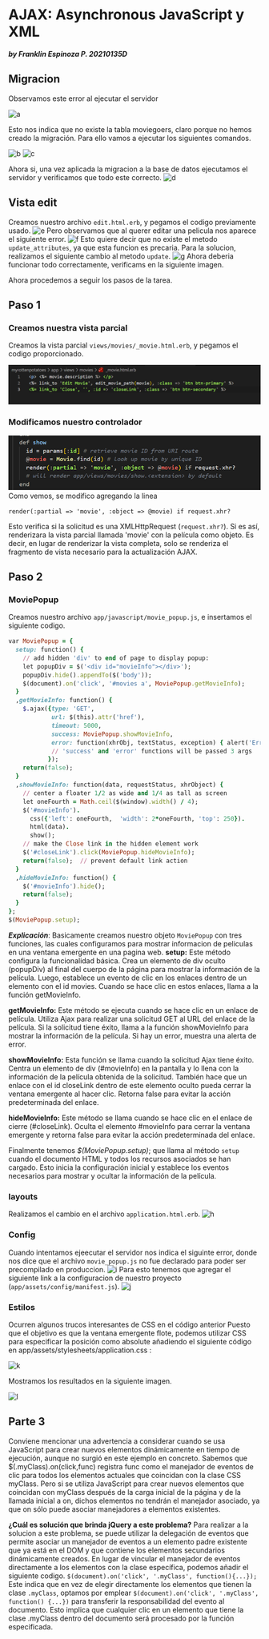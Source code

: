 # AJAX: Asynchronous JavaScript y XML
***by Franklin Espinoza P. 20210135D***
## Migracion
Observamos este error al ejecutar el servidor

![a](img/0.png)

Esto nos indica que no existe la tabla moviegoers, claro porque no hemos creado la migración. Para ello vamos a ejecutar los siguientes comandos.

![b](img/0_1.png)
![c](img/0_2.png)

Ahora si, una vez aplicada la migracion a la base de datos ejecutamos el servidor y verificamos que todo este correcto.
![d](img/0_3.png)

## Vista edit
Creamos nuestro archivo `edit.html.erb`, y pegamos el codigo previamente usado.
![e](img/0_4.png)
Pero observamos que al querer editar una pelicula nos aparece el siguiente error.
![f](img/0_5.png)
Esto quiere decir que no existe el metodo `update_attributes`, ya que esta funcion es precaria. Para la solucion, realizamos el siguiente cambio al metodo `update`.
![g](img/0_6.png)
Ahora deberia funcionar todo correctamente, verificams en la siguiente imagen.

Ahora procedemos a seguir los pasos de la tarea.

## Paso 1

### **Creamos nuestra vista parcial**

Creamos la vista parcial `views/movies/_movie.html.erb`, y pegamos el codigo proporcionado.

![2](img/2.png)

### **Modificamos nuestro controlador**
![1](img/1.png)
Como vemos, se modifico agregando la linea 
~~~
render(:partial => 'movie', :object => @movie) if request.xhr?
~~~
Esto verifica si la solicitud es una XMLHttpRequest (`request.xhr?`). Si es así, renderizara la vista parcial llamada 'movie' con la película como objeto. Es decir, en lugar de renderizar la vista completa, solo se renderiza el fragmento de vista necesario para la actualización AJAX.

## Paso 2

### MoviePopup

Creamos nuestro archivo `app/javascript/movie_popup.js`, e insertamos el siguiente codigo.
~~~ruby
var MoviePopup = {
  setup: function() {
    // add hidden 'div' to end of page to display popup:
    let popupDiv = $('<div id="movieInfo"></div>');
    popupDiv.hide().appendTo($('body'));
    $(document).on('click', '#movies a', MoviePopup.getMovieInfo);
  }
  ,getMovieInfo: function() {
    $.ajax({type: 'GET',
            url: $(this).attr('href'),
            timeout: 5000,
            success: MoviePopup.showMovieInfo,
            error: function(xhrObj, textStatus, exception) { alert('Error!'); }
            // 'success' and 'error' functions will be passed 3 args
           });
    return(false);
  }
  ,showMovieInfo: function(data, requestStatus, xhrObject) {
    // center a floater 1/2 as wide and 1/4 as tall as screen
    let oneFourth = Math.ceil($(window).width() / 4);
    $('#movieInfo').
      css({'left': oneFourth,  'width': 2*oneFourth, 'top': 250}).
      html(data).
      show();
    // make the Close link in the hidden element work
    $('#closeLink').click(MoviePopup.hideMovieInfo);
    return(false);  // prevent default link action
  }
  ,hideMovieInfo: function() {
    $('#movieInfo').hide();
    return(false);
  }
};
$(MoviePopup.setup);
~~~

***Explicación***:
Basicamente creamos nuestro objeto `MoviePopup` con tres funciones, las cuales configuramos para mostrar informacion de peliculas en una ventana emergente en una pagina web.
**setup:** Este método configura la funcionalidad básica. Crea un elemento de div oculto (popupDiv) al final del cuerpo de la página para mostrar la información de la película. Luego, establece un evento de clic en los enlaces dentro de un elemento con el id movies. Cuando se hace clic en estos enlaces, llama a la función getMovieInfo.

**getMovieInfo:** Este método se ejecuta cuando se hace clic en un enlace de película. Utiliza Ajax para realizar una solicitud GET al URL del enlace de la película. Si la solicitud tiene éxito, llama a la función showMovieInfo para mostrar la información de la película. Si hay un error, muestra una alerta de error.

**showMovieInfo:** Esta función se llama cuando la solicitud Ajax tiene éxito. Centra un elemento de div (#movieInfo) en la pantalla y lo llena con la información de la película obtenida de la solicitud. También hace que un enlace con el id closeLink dentro de este elemento oculto pueda cerrar la ventana emergente al hacer clic. Retorna false para evitar la acción predeterminada del enlace.

**hideMovieInfo:** Este método se llama cuando se hace clic en el enlace de cierre (#closeLink). Oculta el elemento #movieInfo para cerrar la ventana emergente y retorna false para evitar la acción predeterminada del enlace.

Finalmente tenemos *$(MoviePopup.setup)*; que llama al método `setup` cuando el documento HTML y todos los recursos asociados se han cargado. Esto inicia la configuración inicial y establece los eventos necesarios para mostrar y ocultar la información de la película.

### layouts
Realizamos el cambio en el archivo `application.html.erb`.
![h](img/application_layout_view.png)

### Config
Cuando intentamos ejeecutar el servidor nos indica el siguinte error, donde nos dice que el archivo `movie_popup.js` no fue declarado para poder ser precompilado en produccion.
![i](img/error_movie_popup.png)
Para esto tenemos que agregar el siguiente link a la configuracion de nuestro proyecto (`app/assets/config/manifest.js`).
![j](img/sol_movie_popup.png)

### Estilos
Ocurren algunos trucos interesantes de CSS en el código anterior Puesto que el objetivo es que la ventana emergente flote, podemos utilizar CSS para especificar la posición como absolute añadiendo el siguiente código en app/assets/stylesheets/application.css :

![k](img/estilos.png)

Mostramos los resultados en la siguiente imagen.

![l](img/resultados.png)

## Parte 3
Conviene mencionar una advertencia a considerar cuando se usa JavaScript para crear nuevos elementos dinámicamente en tiempo de ejecución, aunque no surgió en este ejemplo en concreto. Sabemos que $(.myClass).on(click,func) registra func como el manejador de eventos de clic para todos los elementos actuales que coincidan con la clase CSS myClass. Pero si se utiliza JavaScript para crear nuevos elementos que coincidan con myClass después de la carga inicial de la página y de la llamada inicial a on, dichos elementos no tendrán el manejador asociado, ya que on sólo puede asociar manejadores a elementos existentes.

**¿Cuál es solución que brinda jQuery a este problema?**
Para realizar a la solucion a este problema, se puede utilizar la delegación de eventos que permite asociar un manejador de eventos a un elemento padre existente que ya está en el DOM y que contiene los elementos secundarios dinámicamente creados.
En lugar de vincular el manejador de eventos directamente a los elementos con la clase específica, podemos añadir el siguiente codigo.
```$(document).on('click', '.myClass', function(){...});```
Este indica que en vez de elegir directamente los elementos que tienen la clase `.myClass`, optamos por emplear `$(document).on('click', '.myClass', function() {...})` para transferir la responsabilidad del evento al documento. Esto implica que cualquier clic en un elemento que tiene la clase .myClass dentro del documento será procesado por la función especificada.



